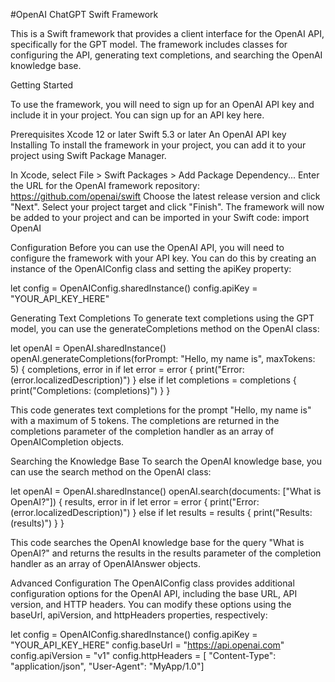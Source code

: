 #OpenAI ChatGPT Swift Framework

This is a Swift framework that provides a client interface for the OpenAI API, specifically for the GPT model. The framework includes classes for configuring the API, generating text completions, and searching the OpenAI knowledge base.

Getting Started

To use the framework, you will need to sign up for an OpenAI API key and include it in your project. You can sign up for an API key here.

Prerequisites
Xcode 12 or later
Swift 5.3 or later
An OpenAI API key
Installing
To install the framework in your project, you can add it to your project using Swift Package Manager.

In Xcode, select File > Swift Packages > Add Package Dependency...
Enter the URL for the OpenAI framework repository: https://github.com/openai/swift
Choose the latest release version and click "Next".
Select your project target and click "Finish".
The framework will now be added to your project and can be imported in your Swift code:
import OpenAI

Configuration
Before you can use the OpenAI API, you will need to configure the framework with your API key. You can do this by creating an instance of the OpenAIConfig class and setting the apiKey property:

let config = OpenAIConfig.sharedInstance()
config.apiKey = "YOUR_API_KEY_HERE"

Generating Text Completions
To generate text completions using the GPT model, you can use the generateCompletions method on the OpenAI class:

let openAI = OpenAI.sharedInstance()
openAI.generateCompletions(forPrompt: "Hello, my name is", maxTokens: 5) { completions, error in
    if let error = error {
        print("Error: \(error.localizedDescription)")
    } else if let completions = completions {
        print("Completions: \(completions)")
    }
}

This code generates text completions for the prompt "Hello, my name is" with a maximum of 5 tokens. The completions are returned in the completions parameter of the completion handler as an array of OpenAICompletion objects.

Searching the Knowledge Base
To search the OpenAI knowledge base, you can use the search method on the OpenAI class:

let openAI = OpenAI.sharedInstance()
openAI.search(documents: ["What is OpenAI?"]) { results, error in
    if let error = error {
        print("Error: \(error.localizedDescription)")
    } else if let results = results {
        print("Results: \(results)")
    }
}

This code searches the OpenAI knowledge base for the query "What is OpenAI?" and returns the results in the results parameter of the completion handler as an array of OpenAIAnswer objects.

Advanced Configuration
The OpenAIConfig class provides additional configuration options for the OpenAI API, including the base URL, API version, and HTTP headers. You can modify these options using the baseUrl, apiVersion, and httpHeaders properties, respectively:

let config = OpenAIConfig.sharedInstance()
config.apiKey = "YOUR_API_KEY_HERE"
config.baseUrl = "https://api.openai.com"
config.apiVersion = "v1"
config.httpHeaders = [
    "Content-Type": "application/json",
    "User-Agent": "MyApp/1.0"]



